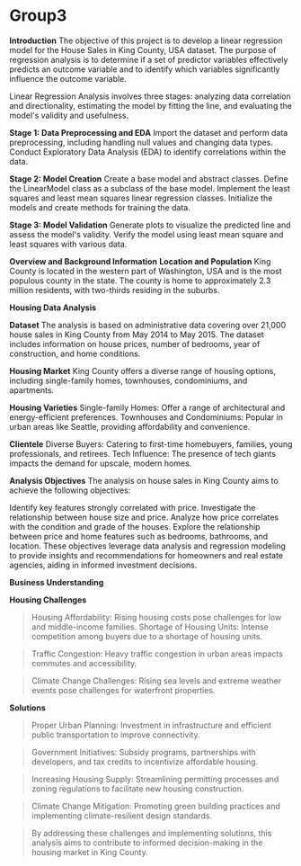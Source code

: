 # Group3
**Introduction**
The objective of this project is to develop a linear regression model for the House Sales in King County, USA dataset. The purpose of regression analysis is to determine if a set of predictor variables effectively predicts an outcome variable and to identify which variables significantly influence the outcome variable.

Linear Regression Analysis involves three stages: analyzing data correlation and directionality, estimating the model by fitting the line, and evaluating the model's validity and usefulness.

**Stage 1: Data Preprocessing and EDA**
Import the dataset and perform data preprocessing, including handling null values and changing data types.
Conduct Exploratory Data Analysis (EDA) to identify correlations within the data.

**Stage 2: Model Creation**
Create a base model and abstract classes.
Define the LinearModel class as a subclass of the base model.
Implement the least squares and least mean squares linear regression classes.
Initialize the models and create methods for training the data.

**Stage 3: Model Validation**
Generate plots to visualize the predicted line and assess the model's validity.
Verify the model using least mean square and least squares with various data.

**Overview and Background Information**
**Location and Population**
King County is located in the western part of Washington, USA and is the most populous county in the state.
The county is home to approximately 2.3 million residents, with two-thirds residing in the suburbs.

**Housing Data Analysis**

**Dataset**
The analysis is based on administrative data covering over 21,000 house sales in King County from May 2014 to May 2015.
The dataset includes information on house prices, number of bedrooms, year of construction, and home conditions.

**Housing Market**
King County offers a diverse range of housing options, including single-family homes, townhouses, condominiums, and apartments.

**Housing Varieties**
Single-family Homes: Offer a range of architectural and energy-efficient preferences.
Townhouses and Condominiums: Popular in urban areas like Seattle, providing affordability and convenience.

**Clientele**
Diverse Buyers: Catering to first-time homebuyers, families, young professionals, and retirees.
Tech Influence: The presence of tech giants impacts the demand for upscale, modern homes.

**Analysis Objectives**
The analysis on house sales in King County aims to achieve the following objectives:

Identify key features strongly correlated with price.
Investigate the relationship between house size and price.
Analyze how price correlates with the condition and grade of the houses.
Explore the relationship between price and home features such as bedrooms, bathrooms, and location.
These objectives leverage data analysis and regression modeling to provide insights and recommendations for homeowners and real estate agencies, aiding in informed investment decisions.

**Business Understanding**

**Housing Challenges**
>Housing Affordability: Rising housing costs pose challenges for low and middle-income families.
>Shortage of Housing Units: Intense competition among buyers due to a shortage of housing units.

>Traffic Congestion: Heavy traffic congestion in urban areas impacts commutes and accessibility.

>Climate Change Challenges: Rising sea levels and extreme weather events pose challenges for waterfront properties.

**Solutions**
>Proper Urban Planning: Investment in infrastructure and efficient public transportation to improve connectivity.

>Government Initiatives: Subsidy programs, partnerships with developers, and tax credits to incentivize affordable housing.

>Increasing Housing Supply: Streamlining permitting processes and zoning regulations to facilitate new housing construction.

>Climate Change Mitigation: Promoting green building practices and implementing climate-resilient design standards.

>By addressing these challenges and implementing solutions, this analysis aims to contribute to informed decision-making in the housing market in King County.

